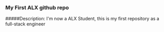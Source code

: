 ### My First ALX github repo
#####Description: I'm now a ALX Student, this is my first repository as a full-stack engineer